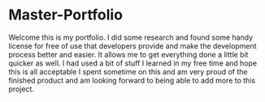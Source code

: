 # Master-Portfolio

Welcome this is my portfolio. I did some research and found some handy license for free of use that developers provide and make the development process better and easier. It allows me to get everything done a little bit quicker as well. I had used a bit of stuff I learned in my free time and hope this is all acceptable I spent sometime on this and am very proud of the finished product and am looking forward to being able to add more to this project.